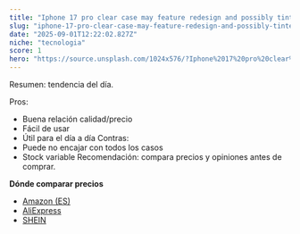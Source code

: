 ```yaml
---
title: "Iphone 17 pro clear case may feature redesign and possibly tinted options"
slug: "iphone-17-pro-clear-case-may-feature-redesign-and-possibly-tinted-options"
date: "2025-09-01T12:22:02.827Z"
niche: "tecnologia"
score: 1
hero: "https://source.unsplash.com/1024x576/?Iphone%2017%20pro%20clear%20case%20may%20feature%20redesign%20and%20possibly%20tinted%20options"
---
```


Resumen: tendencia del día.

Pros:
- Buena relación calidad/precio
- Fácil de usar
- Útil para el día a día
Contras:
- Puede no encajar con todos los casos
- Stock variable
Recomendación: compara precios y opiniones antes de comprar.

**Dónde comparar precios**
- [Amazon (ES)](https://www.amazon.es/s?k=Iphone%2017%20pro%20clear%20case%20may%20feature%20redesign%20and%20possibly%20tinted%20options&tag=teknovashop25-21&language=es_ES)
- [AliExpress](https://es.aliexpress.com/wholesale?SearchText=Iphone%2017%20pro%20clear%20case%20may%20feature%20redesign%20and%20possibly%20tinted%20options)
- [SHEIN](https://es.shein.com/pdsearch/Iphone%2017%20pro%20clear%20case%20may%20feature%20redesign%20and%20possibly%20tinted%20options/)
